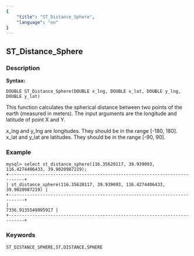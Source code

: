 ```yaml
---
{
    "title": "ST_Distance_Sphere",
    "language": "en"
}
---
```


<!-- 
Licensed to the Apache Software Foundation (ASF) under one
or more contributor license agreements.  See the NOTICE file
distributed with this work for additional information
regarding copyright ownership.  The ASF licenses this file
to you under the Apache License, Version 2.0 (the
"License"); you may not use this file except in compliance
with the License.  You may obtain a copy of the License at

  http://www.apache.org/licenses/LICENSE-2.0

Unless required by applicable law or agreed to in writing,
software distributed under the License is distributed on an
"AS IS" BASIS, WITHOUT WARRANTIES OR CONDITIONS OF ANY
KIND, either express or implied.  See the License for the
specific language governing permissions and limitations
under the License.
-->

## ST_Distance_Sphere
### Description
**Syntax:**

`DOUBLE ST_Distance_Sphere(DOUBLE x_lng, DOUBLE x_lat, DOUBLE y_lng, DOUBLE y_lat)`


This function calculates the spherical distance between two points of the earth (measured in meters). The input arguments are the longitude and latitude of point X and Y. 

x_lng and y_lng are longitudes. They should be in the range [-180, 180].
x_lat and y_lat are latitudes. They should be in the range [-90, 90].

### Example

```
mysql> select st_distance_sphere(116.35620117, 39.939093, 116.4274406433, 39.9020987219);
+----------------------------------------------------------------------------+
| st_distance_sphere(116.35620117, 39.939093, 116.4274406433, 39.9020987219) |
+----------------------------------------------------------------------------+
|                                                         7336.9135549995917 |
+----------------------------------------------------------------------------+
```
### Keywords
```
ST_DISTANCE_SPHERE,ST,DISTANCE,SPHERE
```

